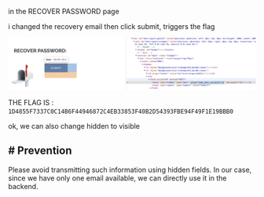 in the RECOVER PASSWORD page 

i changed the recovery email then click submit, triggers the flag

![alt text](./mail.png)

THE FLAG IS : `1D4855F7337C0C14B6F44946872C4EB33853F40B2D54393FBE94F49F1E19BBB0`

ok, we can also change hidden to visible


## # Prevention

Please avoid transmitting such information using hidden fields. In our case, since we have only one email available, we can directly use it in the backend.